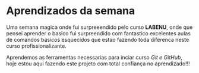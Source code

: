 # Aprendizados da semana
Uma semana magica onde fui surpreeendido pelo curso **LABENU**, onde que pensei aprender o basico fui surpreendido com fantastico excelentes aulas de comandos basicos esquecidos que estao fazendo toda diferenca neste curso profissionalizante.

Aprendemos as ferramentas necessarias para inciar curso _Git e GitHub_, hoje estou aqui fazendo este projeto com total confiança no aprendizado!!!